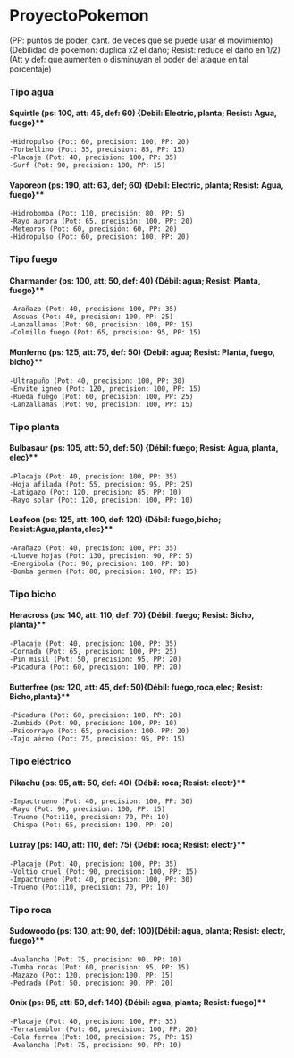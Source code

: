 # ProyectoPokemon
(PP: puntos de poder, cant. de veces que se puede usar el movimiento)
(Debilidad de pokemon: duplica x2 el daño; Resist: reduce el daño en 1/2)
(Att y def: que aumenten o disminuyan el poder del ataque en tal porcentaje)

### Tipo agua
#### Squirtle (ps: 100, att: 45, def: 60) {Debil: Electric, planta; Resist: Agua, fuego}**
	-Hidropulso (Pot: 60, precision: 100, PP: 20)
	-Torbellino (Pot: 35, precision: 85, PP: 15)
	-Placaje (Pot: 40, precision: 100, PP: 35)
	-Surf (Pot: 90, precision: 100, PP: 15)
#### Vaporeon (ps: 190, att: 63, def; 60) {Debil: Electric, planta; Resist: Agua, fuego}**
	-Hidrobomba (Pot: 110, precisión: 80, PP: 5)
	-Rayo aurora (Pot: 65, precisión: 100, PP: 20)
	-Meteoros (Pot: 60, precisión: 60, PP: 20)
	-Hidropulso (Pot: 60, precision: 100, PP: 20)
### Tipo fuego
#### Charmander (ps: 100, att: 50, def: 40) {Débil: agua; Resist: Planta, fuego}**
	-Arañazo (Pot: 40, precision: 100, PP: 35)
	-Ascuas (Pot: 40, precision: 100, PP: 25)
	-Lanzallamas (Pot: 90, precision: 100, PP: 15)
	-Colmillo fuego (Pot: 65, precision: 95, PP: 15)
#### Monferno (ps: 125, att: 75, def: 50) {Débil: agua; Resist: Planta, fuego, bicho}**
	-Ultrapuño (Pot: 40, precision: 100, PP: 30)
	-Envite igneo (Pot: 120, precision: 100, PP: 15)
	-Rueda fuego (Pot: 60, precision: 100, PP: 25)
	-Lanzallamas (Pot: 90, precision: 100, PP: 15)
### Tipo planta
#### Bulbasaur (ps: 105, att: 50, def: 50) {Débil: fuego; Resist: Agua, planta, elec}**
	-Placaje (Pot: 40, precision: 100, PP: 35)
	-Hoja afilada (Pot: 55, precision: 95, PP: 25)
	-Latigazo (Pot: 120, precision: 85, PP: 10)
	-Rayo solar (Pot: 120, precision: 100, PP: 10)
#### Leafeon (ps: 125, att: 100, def: 120) {Débil: fuego,bicho; Resist:Agua,planta,elec}** 
	-Arañazo (Pot: 40, precision: 100, PP: 35)
	-Llueve hojas (Pot: 130, precision: 90, PP: 5)
	-Energibola (Pot: 90, precision: 100, PP: 10)
	-Bomba germen (Pot: 80, precision: 100, PP: 15)
### Tipo bicho
#### Heracross (ps: 140, att: 110, def: 70) {Débil: fuego; Resist: Bicho, planta}**
	-Placaje (Pot: 40, precision: 100, PP: 35)
	-Cornada (Pot: 65, precision: 100, PP: 25)
	-Pin misil (Pot: 50, precision: 95, PP: 20)
	-Picadura (Pot: 60, precision: 100, PP: 20)
#### Butterfree (ps: 120, att: 45, def: 50){Débil: fuego,roca,elec; Resist: Bicho,planta}**
	-Picadura (Pot: 60, precision: 100, PP: 20)
	-Zumbido (Pot: 90, precision: 100, PP: 10)
	-Psicorrayo (Pot: 65, precision: 100, PP: 20)
	-Tajo aéreo (Pot: 75, precision: 95, PP: 15)
### Tipo eléctrico
#### Pikachu (ps: 95, att: 50, def: 40) {Débil: roca; Resist: electr}**
	-Impactrueno (Pot: 40, precision: 100, PP: 30)
	-Rayo (Pot: 90, precision: 100, PP: 15)
	-Trueno (Pot:110, precision: 70, PP: 10)
	-Chispa (Pot: 65, precision: 100, PP: 20)
#### Luxray (ps: 140, att: 110, def: 75) {Débil: roca; Resist: electr}**
	-Placaje (Pot: 40, precision: 100, PP: 35)
	-Voltio cruel (Pot: 90, precision: 100, PP: 15)
	-Impactrueno (Pot: 40, precision: 100, PP: 30)
	-Trueno (Pot:110, precision: 70, PP: 10)
### Tipo roca
#### Sudowoodo (ps: 130, att: 90, def: 100){Débil: agua, planta; Resist: electr, fuego}**
	-Avalancha (Pot: 75, precision: 90, PP: 10)
	-Tumba rocas (Pot: 60, precision: 95, PP: 15)
	-Mazazo (Pot: 120, precision:100, PP: 15)
	-Pedrada (Pot: 50, precision: 90, PP: 20)
#### Onix (ps: 95, att: 50, def: 140) {Débil: agua, planta; Resist: fuego}**
	-Placaje (Pot: 40, precision: 100, PP: 35)
	-Terratemblor (Pot: 60, precision: 100, PP: 20)
	-Cola ferrea (Pot: 100, precision: 75, PP: 15)
	-Avalancha (Pot: 75, precision: 90, PP: 10)
